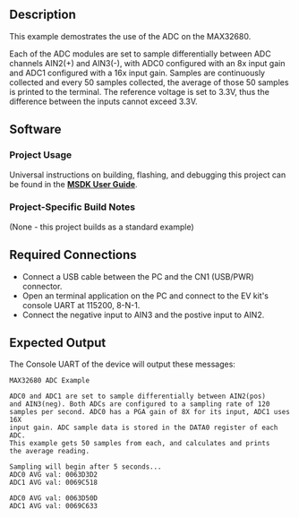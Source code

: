 ## Description

This example demostrates the use of the ADC on the MAX32680.

Each of the ADC modules are set to sample differentially between ADC channels AIN2(+) and AIN3(-), with ADC0 configured with an 8x input gain and ADC1 configured with a 16x input gain. Samples are continuously collected and every 50 samples collected, the average of those 50 samples is printed to the terminal. The reference voltage is set to 3.3V, thus the difference between the inputs cannot exceed 3.3V.


## Software

### Project Usage

Universal instructions on building, flashing, and debugging this project can be found in the **[MSDK User Guide](https://analog-devices-msdk.github.io/msdk/USERGUIDE/)**.

### Project-Specific Build Notes

(None - this project builds as a standard example)

## Required Connections

-   Connect a USB cable between the PC and the CN1 (USB/PWR) connector.
-   Open an terminal application on the PC and connect to the EV kit's console UART at 115200, 8-N-1.
-	Connect the negative input to AIN3 and the postive input to AIN2.

## Expected Output

The Console UART of the device will output these messages:

```
MAX32680 ADC Example

ADC0 and ADC1 are set to sample differentially between AIN2(pos)
and AIN3(neg). Both ADCs are configured to a sampling rate of 120
samples per second. ADC0 has a PGA gain of 8X for its input, ADC1 uses 16X
input gain. ADC sample data is stored in the DATA0 register of each ADC.
This example gets 50 samples from each, and calculates and prints
the average reading.

Sampling will begin after 5 seconds...
ADC0 AVG val: 0063D3D2
ADC1 AVG val: 0069C518

ADC0 AVG val: 0063D50D
ADC1 AVG val: 0069C633
```
